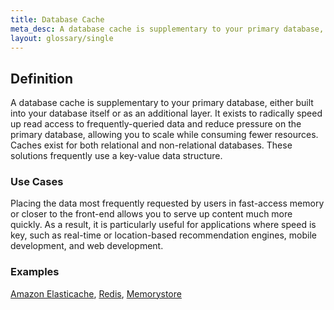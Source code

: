 ```yaml
---
title: Database Cache
meta_desc: A database cache is supplementary to your primary database, either built into your database itself or as an additional layer.
layout: glossary/single
---
```


## Definition

A database cache is supplementary to your primary database, either built into your database itself or as an additional layer. It exists to radically speed up read access to frequently-queried data and reduce pressure on the primary database, allowing you to scale while consuming fewer resources. Caches exist for both relational and non-relational databases. These solutions frequently use a key-value data structure.

### Use Cases

Placing the data most frequently requested by users in fast-access memory or closer to the front-end allows you to serve up content much more quickly. As a result, it is particularly useful for applications where speed is key, such as real-time or location-based recommendation engines, mobile development, and web development. 

### Examples

[Amazon Elasticache](https://aws.amazon.com/elasticache/), [Redis](https://redis.io/), [Memorystore](https://cloud.google.com/memorystore)